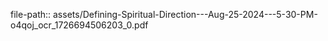 file-path:: assets/Defining-Spiritual-Direction---Aug-25-2024---5-30-PM-o4qoj_ocr_1726694506203_0.pdf
